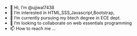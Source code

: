 - 👋 Hi, I’m @ujjwal7438
- 👀 I’m interested in HTML,SSS,Javascript,Bootstrap,
- 🌱 I’m currently pursuing my btech degree in ECE dept.
- 💞️ I’m looking to collaborate on web essentials programming
- 📫 How to reach me ...

<!---
ujjwal7438/ujjwal7438 is a ✨ special ✨ repository because its `README.md` (this file) appears on your GitHub profile.
You can click the Preview link to take a look at your changes.
--->
